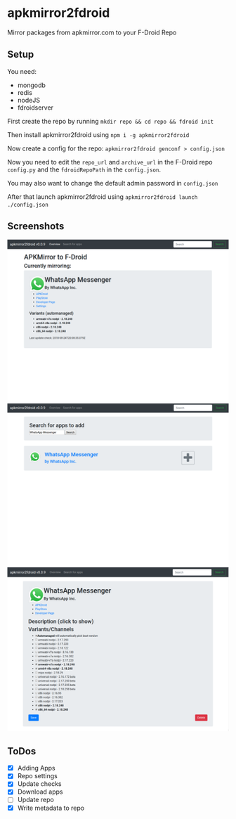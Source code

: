 # apkmirror2fdroid

Mirror packages from apkmirror.com to your F-Droid Repo

## Setup

You need:
 - mongodb
 - redis
 - nodeJS
 - fdroidserver

First create the repo by running `mkdir repo && cd repo && fdroid init`

Then install apkmirror2fdroid using `npm i -g apkmirror2fdroid`

Now create a config for the repo: `apkmirror2fdroid genconf > config.json`

Now you need to edit the `repo_url` and `archive_url` in the F-Droid repo `config.py` and the `fdroidRepoPath` in the `config.json`.

You may also want to change the default admin password in `config.json`

After that launch apkmirror2fdroid using `apkmirror2fdroid launch ./config.json`

## Screenshots
![Overview](./img/main.png)
![App Search](./img/search.png)
![App Settings](./img/settings.png)

## ToDos

 - [x] Adding Apps
 - [x] Repo settings
 - [x] Update checks
 - [x] Download apps
 - [ ] Update repo
 - [x] Write metadata to repo
